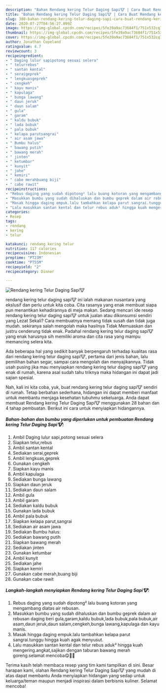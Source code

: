 ```yaml
---
description: "Bahan Rendang kering Telur Daging Sapi🐮 | Cara Buat Rendang kering Telur Daging Sapi🐮 Yang Enak Dan Mudah"
title: "Bahan Rendang kering Telur Daging Sapi🐮 | Cara Buat Rendang kering Telur Daging Sapi🐮 Yang Enak Dan Mudah"
slug: 380-bahan-rendang-kering-telur-daging-sapi-cara-buat-rendang-kering-telur-daging-sapi-yang-enak-dan-mudah
date: 2020-07-27T04:56:27.899Z
image: https://img-global.cpcdn.com/recipes/5fe39a9ac73684f1/751x532cq70/rendang-kering-telur-daging-sapi🐮-foto-resep-utama.jpg
thumbnail: https://img-global.cpcdn.com/recipes/5fe39a9ac73684f1/751x532cq70/rendang-kering-telur-daging-sapi🐮-foto-resep-utama.jpg
cover: https://img-global.cpcdn.com/recipes/5fe39a9ac73684f1/751x532cq70/rendang-kering-telur-daging-sapi🐮-foto-resep-utama.jpg
author: Jonathan Copeland
ratingvalue: 4.7
reviewcount: 3
recipeingredient:
- " Daging lulur sapipotong sesuai selera"
- " telurrebus"
- " santan kental"
- " seraigeprek"
- " lengkuasgeprek"
- " cengkeh"
- " kayu manis"
- " kapulaga"
- " bunga lawang"
- " daun jeruk"
- " daun salam"
- " gula"
- " garam"
- " kaldu bubuk"
- " lada bubuk"
- " pala bubuk"
- " kelapa parutsangrai"
- " air asam jawa"
- " Bumbu halus"
- " bawang putih"
- " bawang merah"
- " jinten"
- " ketumbar"
- " kunyit"
- " jahe"
- " kemiri"
- " cabe merahbuang biji"
- " cabe rawit"
recipeinstructions:
- "Rebus daging yang sudah dipotong² lalu buang kotoran yang mengambang diatas air rebusan."
- "Masukkan bumbu yang sudah dihaluskan dan bumbu geprek dalam air rebusan daging beri gula,garam,kaldu bubuk,lada bubuk,pala bubuk,air asam,daun jeruk,daun salam,cengkeh,bunga lawang,kapulaga dan kayu manis."
- "Masak hingga daging empuk.lalu tambahkan kelapa parut sangrai.tunggu hingga kuah agak menyusut."
- "Lalu masukkan santan kental dan telur rebus aduk² hingga kuah mengering.angkat,sajikan dengan taburan bawang merah goreng.selamat mencoba😋🙏🌹"
categories:
- Resep
tags:
- rendang
- kering
- telur

katakunci: rendang kering telur 
nutrition: 117 calories
recipecuisine: Indonesian
preptime: "PT23M"
cooktime: "PT55M"
recipeyield: "2"
recipecategory: Dinner

---
```



![Rendang kering Telur Daging Sapi🐮](https://img-global.cpcdn.com/recipes/5fe39a9ac73684f1/751x532cq70/rendang-kering-telur-daging-sapi🐮-foto-resep-utama.jpg)


rendang kering telur daging sapi🐮 ini ialah makanan nusantara yang ekslusif dan perlu untuk kita coba. Cita rasanya yang enak membuat siapa pun menantikan kehadirannya di meja makan.
Sedang mencari ide resep rendang kering telur daging sapi🐮 untuk jualan atau dikonsumsi sendiri yang Lezat Sekali? Cara membuatnya memang tidak susah dan tidak juga mudah. sekiranya salah mengolah maka hasilnya Tidak Memuaskan dan justru cenderung tidak enak. Padahal rendang kering telur daging sapi🐮 yang enak harusnya sih memiliki aroma dan cita rasa yang mampu memancing selera kita.

Ada beberapa hal yang sedikit banyak berpengaruh terhadap kualitas rasa dari rendang kering telur daging sapi🐮, pertama dari jenis bahan, lalu pemilihan bahan segar, sampai cara mengolah dan menyajikannya. Tidak usah pusing jika mau menyiapkan rendang kering telur daging sapi🐮 yang enak di rumah, karena asal sudah tahu triknya maka hidangan ini dapat jadi sajian spesial.




Nah, kali ini kita coba, yuk, buat rendang kering telur daging sapi🐮 sendiri di rumah. Tetap berbahan sederhana, hidangan ini dapat memberi manfaat untuk membantu menjaga kesehatan tubuhmu sekeluarga. Anda dapat membuat Rendang kering Telur Daging Sapi🐮 menggunakan 28 bahan dan 4 tahap pembuatan. Berikut ini cara untuk menyiapkan hidangannya.

<!--inarticleads1-->

##### Bahan-bahan dan bumbu yang diperlukan untuk pembuatan Rendang kering Telur Daging Sapi🐮:

1. Ambil  Daging lulur sapi,potong sesuai selera
1. Siapkan  telur,rebus
1. Ambil  santan kental
1. Sediakan  serai,geprek
1. Ambil  lengkuas,geprek
1. Gunakan  cengkeh
1. Siapkan  kayu manis
1. Ambil  kapulaga
1. Sediakan  bunga lawang
1. Siapkan  daun jeruk
1. Sediakan  daun salam
1. Ambil  gula
1. Ambil  garam
1. Sediakan  kaldu bubuk
1. Gunakan  lada bubuk
1. Ambil  pala bubuk
1. Siapkan  kelapa parut,sangrai
1. Sediakan  air asam jawa
1. Sediakan  Bumbu halus:
1. Sediakan  bawang putih
1. Siapkan  bawang merah
1. Sediakan  jinten
1. Gunakan  ketumbar
1. Ambil  kunyit
1. Sediakan  jahe
1. Siapkan  kemiri
1. Gunakan  cabe merah,buang biji
1. Gunakan  cabe rawit




<!--inarticleads2-->

##### Langkah-langkah menyiapkan Rendang kering Telur Daging Sapi🐮:

1. Rebus daging yang sudah dipotong² lalu buang kotoran yang mengambang diatas air rebusan.
1. Masukkan bumbu yang sudah dihaluskan dan bumbu geprek dalam air rebusan daging beri gula,garam,kaldu bubuk,lada bubuk,pala bubuk,air asam,daun jeruk,daun salam,cengkeh,bunga lawang,kapulaga dan kayu manis.
1. Masak hingga daging empuk.lalu tambahkan kelapa parut sangrai.tunggu hingga kuah agak menyusut.
1. Lalu masukkan santan kental dan telur rebus aduk² hingga kuah mengering.angkat,sajikan dengan taburan bawang merah goreng.selamat mencoba😋🙏🌹




Terima kasih telah membaca resep yang tim kami tampilkan di sini. Besar harapan kami, olahan Rendang kering Telur Daging Sapi🐮 yang mudah di atas dapat membantu Anda menyiapkan hidangan yang sedap untuk keluarga/teman maupun menjadi inspirasi dalam berbisnis kuliner. Selamat mencoba!
